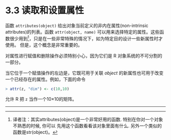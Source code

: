 # 3.3 读取和设置属性

函数 `attributes(object)` 给出对象当前定义的非内在属性(non-intrinsic attributes)的列表。函数 `attr(object, name)` 可以用来选择特定的属性。这些函数很少用到[^1]，只是在一些非常特殊的情况下，如为特定目的设计一些新属性时才使用。 但是，这个概念是非常重要的。

对属性进行赋值和删除操作必须特别小心，因为它们是 R 对象系统的不可分割的一部分。

当它位于一个赋值操作的左边是，它既可用于关联 *object* 的新属性也可用于改变 一个已经存在的属性。例如，下面的命令

```R
> attr(z, "dim") <- c(10,10)
```

允许 R 把 `z` 当作一个10×10的矩阵。





---

[^1]: 译者注：其实attributes(object)是一个非常好用的函数. 特别在你对一个对象不熟悉的时候, 你可以 先用这个函数看看该对象里面有什么. 另外一个类似的函数是str(object)。